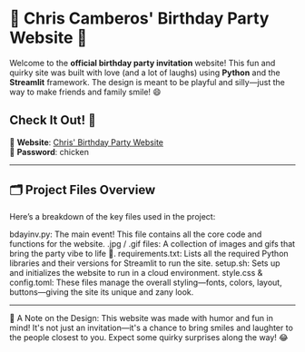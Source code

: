 # 🎉 Chris Camberos' Birthday Party Website 🎉

Welcome to the **official birthday party invitation** website! This fun and quirky site was built with love (and a lot of laughs) using **Python** and the **Streamlit** framework. The design is meant to be playful and silly—just the way to make friends and family smile! 😄

## Check It Out! 🚀

🔗 **Website**: [Chris' Birthday Party Website](https://chrissybirthdaywebsite.streamlit.app/)  
🔐 **Password**: chicken

___

## 🗂️ Project Files Overview

Here’s a breakdown of the key files used in the project:

bdayinv.py: The main event! This file contains all the core code and functions for the website.
.jpg / .gif files: A collection of images and gifs that bring the party vibe to life 🎈.
requirements.txt: Lists all the required Python libraries and their versions for Streamlit to run the site.
setup.sh: Sets up and initializes the website to run in a cloud environment.
style.css & config.toml: These files manage the overall styling—fonts, colors, layout, buttons—giving the site its unique and zany look.

___
🤹 A Note on the Design:
This website was made with humor and fun in mind! It's not just an invitation—it's a chance to bring smiles and laughter to the people closest to you. Expect some quirky surprises along the way! 😂

